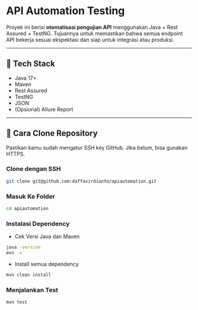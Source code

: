 # API Automation Testing
Proyek ini berisi **otomatisasi pengujian API** menggunakan Java + Rest Assured + TestNG. Tujuannya untuk memastikan bahwa semua endpoint API bekerja sesuai ekspektasi dan siap untuk integrasi atau produksi.

---

## 🔧 Tech Stack

- Java 17+  
- Maven  
- Rest Assured  
- TestNG  
- JSON  
- (Opsional) Allure Report  

---

## 🚀 Cara Clone Repository

Pastikan kamu sudah mengatur SSH key GitHub. Jika belum, bisa gunakan HTTPS.

### Clone dengan SSH
```bash
git clone git@github.com:daffavirdianto/apiautomation.git
```

### Masuk Ke Folder
```bash
cd apiautomation
```

### Instalasi Dependency
- Cek Versi Java dan Maven
```bash
java -version
mvn -v
```

- Install semua dependency
```bash
mvn clean install
```

### Menjalankan Test
```bash
mvn test
```